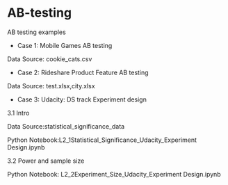 # AB-testing
AB testing examples

* Case 1: Mobile Games AB testing

Data Source: cookie_cats.csv


* Case 2: Rideshare Product Feature AB testing

Data Source: test.xlsx,city.xlsx


* Case 3: Udacity: DS track Experiment design 

3.1 Intro

Data Source:statistical_significance_data

Python Notebook:L2_1Statistical_Significance_Udacity_Experiment Design.ipynb

3.2 Power and sample size

Python Notebook: L2_2Experiment_Size_Udacity_Experiment Design.ipynb
